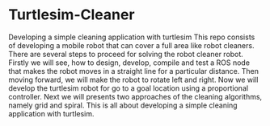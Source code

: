 # Turtlesim-Cleaner
Developing a simple cleaning application with turtlesim
This repo consists of developing a mobile robot that can cover a full area like robot cleaners. There are several steps to proceed for solving the robot cleaner robot. Firstly we will see, how to design, develop, compile and test a ROS node that makes the robot moves in a straight line for a particular distance. Then moving forward, we will make the robot to rotate left and right. Now we will develop the turtlesim robot for go to a goal location using a proportional controller. Next we will presents two approaches of the cleaning algorithms, namely grid and spiral. This is all about developing a simple cleaning application with turtlesim.
